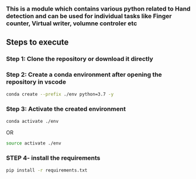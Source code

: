 ### This is a module which contains various python related to Hand detection and can be used for individual tasks like Finger counter, Virtual writer, volumne controler etc

## Steps to execute

### Step 1: Clone the repository or download it directly

### Step 2: Create a conda environment after opening the repository in vscode
```bash
conda create --prefix ./env python=3.7 -y
```
### Step 3: Activate the created environment
```bash
conda activate ./env
```
OR
```bash
source activate ./env
```
### STEP 4- install the requirements
```bash
pip install -r requirements.txt
```